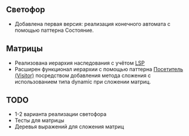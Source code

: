 ## Светофор
  - Добавлена первая версия: реализация конечного автомата с помощью паттерна Состояние.
## Матрицы
  - Реализована иерархия наследования с учётом [LSP](https://ru.wikipedia.org/wiki/%D0%9F%D1%80%D0%B8%D0%BD%D1%86%D0%B8%D0%BF_%D0%BF%D0%BE%D0%B4%D1%81%D1%82%D0%B0%D0%BD%D0%BE%D0%B2%D0%BA%D0%B8_%D0%91%D0%B0%D1%80%D0%B1%D0%B0%D1%80%D1%8B_%D0%9B%D0%B8%D1%81%D0%BA%D0%BE%D0%B2)
  - Расширен функционал иерархии с помощью паттерна [Посетитель (Visitor)](https://refactoring.guru/ru/design-patterns/visitor) посредством добавления метода сложения с использованием типа dynamic при сложении матриц.
  
## TODO
  - 1-2 варианта реализации светофора
  - Тесты для матрицы
  - Деревья выражений для сложения матриц
